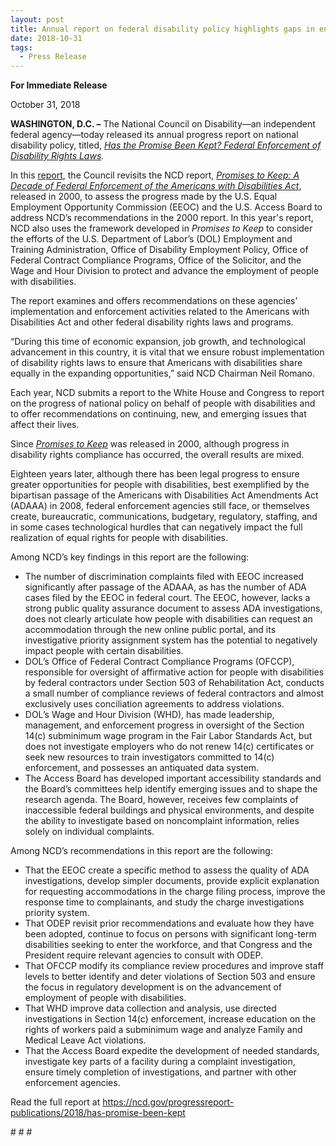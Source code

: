 ```yaml
---
layout: post
title: Annual report on federal disability policy highlights gaps in enforcement
date: 2018-10-31
tags:
  - Press Release
---
```


**For Immediate Release**

October 31, 2018

**WASHINGTON, D.C. –** The National Council on Disability—an independent federal agency—today released its annual progress report on national disability policy, titled, *[Has the Promise Been Kept? Federal Enforcement of Disability Rights Laws](https://ncd.gov/progressreport-publications/2018/has-promise-been-kept).*

In this [report](https://ncd.gov/progressreport-publications/2018/has-promise-been-kept), the Council revisits the NCD report, *[Promises to Keep: A Decade of Federal Enforcement of the Americans with Disabilities Act](https://ncd.gov/publications/2000/June272000)*, released in 2000, to assess the progress made by the U.S. Equal Employment Opportunity Commission (EEOC) and the U.S. Access Board to address NCD’s recommendations in the 2000 report. In this year's report, NCD also uses the framework developed in *Promises to Keep* to consider the efforts of the U.S. Department of Labor’s (DOL) Employment and Training Administration, Office of Disability Employment Policy, Office of Federal Contract Compliance Programs, Office of the Solicitor, and the Wage and Hour Division to protect and advance the employment of people with disabilities.

The report examines and offers recommendations on these agencies’ implementation and enforcement activities related to the Americans with Disabilities Act and other federal disability rights laws and programs.

“During this time of economic expansion, job growth, and technological advancement in this country, it is vital that we ensure robust implementation of disability rights laws to ensure that Americans with disabilities share equally in the expanding opportunities,” said NCD Chairman Neil Romano.

Each year, NCD submits a report to the White House and Congress to report on the progress of national policy on behalf of people with disabilities and to offer recommendations on continuing, new, and emerging issues that affect their lives.

Since *[Promises to Keep](https://ncd.gov/publications/2000/June272000)* was released in 2000, although progress in disability rights compliance has occurred, the overall results are mixed.

Eighteen years later, although there has been legal progress to ensure greater opportunities for people with disabilities, best exemplified by the bipartisan passage of the Americans with Disabilities Act Amendments Act (ADAAA) in 2008, federal enforcement agencies still face, or themselves create, bureaucratic, communications, budgetary, regulatory, staffing, and in some cases technological hurdles that can negatively impact the full realization of equal rights for people with disabilities.

Among NCD’s key findings in this report are the following:

- The number of discrimination complaints filed with EEOC increased significantly after passage of the ADAAA, as has the number of ADA cases filed by the EEOC in federal court. The EEOC, however, lacks a strong public quality assurance document to assess ADA investigations, does not clearly articulate how people with disabilities can request an accommodation through the new online public portal, and its investigative priority assignment system has the potential to negatively impact people with certain disabilities.
- DOL’s Office of Federal Contract Compliance Programs (OFCCP), responsible for oversight of affirmative action for people with disabilities by federal contractors under Section 503 of Rehabilitation Act, conducts a small number of compliance reviews of federal contractors and almost exclusively uses conciliation agreements to address violations.
- DOL’s Wage and Hour Division (WHD), has made leadership, management, and enforcement progress in oversight of the Section 14(c) subminimum wage program in the Fair Labor Standards Act, but does not investigate employers who do not renew 14(c) certificates or seek new resources to train investigators committed to 14(c) enforcement, and possesses an antiquated data system.
- The Access Board has developed important accessibility standards and the Board’s committees help identify emerging issues and to shape the research agenda. The Board, however, receives few complaints of inaccessible federal buildings and physical environments, and despite the ability to investigate based on noncomplaint information, relies solely on individual complaints.

Among NCD’s recommendations in this report are the following:

- That the EEOC create a specific method to assess the quality of ADA investigations, develop simpler documents, provide explicit explanation for requesting accommodations in the charge filing process, improve the response time to complainants, and study the charge investigations priority system.
- That ODEP revisit prior recommendations and evaluate how they have been adopted, continue to focus on persons with significant long-term disabilities seeking to enter the workforce, and that Congress and the President require relevant agencies to consult with ODEP.
- That OFCCP modify its compliance review procedures and improve staff levels to better identify and deter violations of Section 503 and ensure the focus in regulatory development is on the advancement of employment of people with disabilities.
- That WHD improve data collection and analysis, use directed investigations in Section 14(c) enforcement, increase education on the rights of workers paid a subminimum wage and analyze Family and Medical Leave Act violations.
- That the Access Board expedite the development of needed standards, investigate key parts of a facility during a complaint investigation, ensure timely completion of investigations, and partner with other enforcement agencies.

Read the full report at <https://ncd.gov/progressreport-publications/2018/has-promise-been-kept>

\# # #
